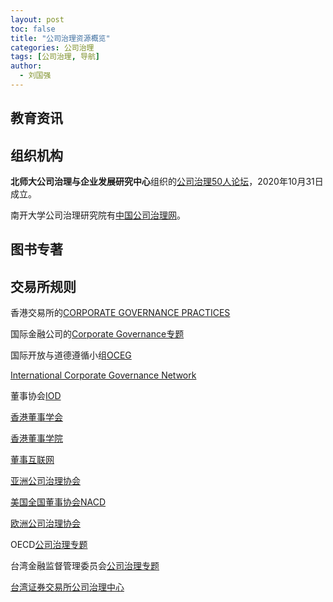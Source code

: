 ```yaml
---
layout: post
toc: false
title: "公司治理资源概览"
categories: 公司治理
tags: [公司治理, 导航]
author:
  - 刘国强
---
```


## 教育资讯





## 组织机构

**北师大公司治理与企业发展研究中心**组织的[公司治理50人论坛](http://www.jjckb.cn/50peoplelt.htm)，2020年10月31日成立。



南开大学公司治理研究院有[中国公司治理网](http://www.cg.org.cn/)。



## 图书专著



## 交易所规则

香港交易所的[CORPORATE GOVERNANCE PRACTICES](https://sc.hkex.com.hk/TuniS/www.hkex.com.hk/Listing/Rules-and-Guidance/Corporate-Governance-Practices?sc_lang=zh-CN)



国际金融公司的[Corporate Governance专题](https://www.ifc.org/wps/wcm/connect/Topics_Ext_Content/IFC_External_Corporate_Site/IFC+CG/)

国际开放与道德遵循小组[OCEG](https://www.oceg.org/)

[International Corporate Governance Network](https://www.icgn.org/)

董事协会[IOD](https://www.iod.com/)

[香港董事学会](http://www.hkiod.com/sc/)

[香港董事学院](http://www.ehkcd.com.hk/ContentTop.aspx?pid=1)

[董事互联网](http://www.ciod.org.cn/)

[亚洲公司治理协会](https://www.acga-asia.org/)

[美国全国董事协会NACD](https://www.nacdonline.org/)

[欧洲公司治理协会](https://ecgi.global/)

OECD[公司治理专题](https://www.oecd.org/corporate/)

台湾金融监督管理委员会[公司治理专题](https://www.sfb.gov.tw/ch/home.jsp?id=882&parentpath=0%2C8)

[台湾证券交易所公司治理中心](https://cgc.twse.com.tw/)

